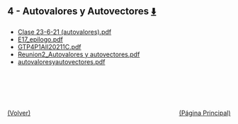 
<html>
<body>
<h2>4 - Autovalores y Autovectores <a href="https://downgit.github.io/#/home?url=https://github.com/Apuntes-FIUBA/Apuntes-Electronica/tree/main/81 - Matemática/8102 - Algebra II/Clases Vargas/4 - Autovalores y Autovectores" style="font-size:20px">  ⬇️ </a></h2>
<ul>
    <li><a href="Clase 23-6-21 (autovalores).pdf">Clase 23-6-21 (autovalores).pdf</a></li>
    <li><a href="E17_epilogo.pdf">E17_epilogo.pdf</a></li>
    <li><a href="GTP4P1AII20211C.pdf">GTP4P1AII20211C.pdf</a></li>
    <li><a href="Reunion2_Autovalores y autovectores.pdf">Reunion2_Autovalores y autovectores.pdf</a></li>
    <li><a href="autovaloresyautovectores.pdf">autovaloresyautovectores.pdf</a></li>
</ul>
</body>
</html>


<br><br><br><br><br><a href="../" style="float: left">(Volver)</a> <a href="https://apuntes-fiuba.github.io/Apuntes-Electronica" style="float: right">(Página Principal)</a>
